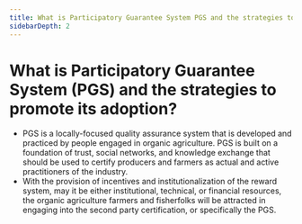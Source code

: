 ```yaml
---
title: What is Participatory Guarantee System PGS and the strategies to promote its adoption?
sidebarDepth: 2
---
```


# What is Participatory Guarantee System (PGS) and the strategies to promote its adoption?


 - PGS is a locally-focused quality assurance system that is developed and practiced by people engaged in organic agriculture. PGS is built on a foundation of trust, social networks, and knowledge exchange that should be used to certify producers and farmers as actual and active practitioners of the industry. 
 - With the provision of incentives and institutionalization of the reward system, may it be either institutional,  technical, or financial resources, the organic agriculture farmers and fisherfolks will be attracted in engaging into the second party certification, or specifically the PGS.
